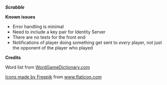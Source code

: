 ***Scrabble***

**Known issues**

- Error handling is minimal
- Need to include a key pair for Identity Server
- There are no tests for the front end
- Notifications of player doing something get sent to *every* 
player, not just the opponent of the player who played

**Credits**

Word list from <a href="https://www.wordgamedictionary.com/sowpods/download/sowpods.txt"> WordGameDictionary.com

Icons made by <a href="https://www.flaticon.com/authors/freepik" title="Freepik">Freepik</a> from <a href="https://www.flaticon.com/" title="Flaticon"> www.flaticon.com</a>